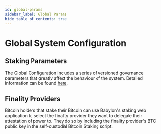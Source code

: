 ```yaml
---
id: global-params
sidebar_label: Global Params
hide_table_of_contents: true
---
```

# Global System Configuration

## Staking Parameters

The Global Configuration includes a series of versioned governance parameters that greatly affect the behaviour of the system. Detailed information can be found [here](https://github.com/babylonchain/networks/tree/main/bbn-test-4/parameters).

## Finality Providers
Bitcoin holders that stake their Bitcoin can use Babylon's staking web application to select the finality provider they want to delegate their attestation of power to. They do so by including the finality provider's BTC public key in the self-custodial Bitcoin Staking script.